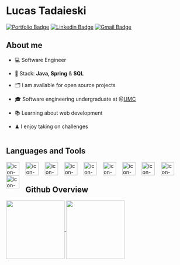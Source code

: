 # Lucas Tadaieski 
[![Portfolio Badge](https://img.shields.io/badge/portfolio-black?style=for-the-badge&logo=esri&logoColor=white&color=363946)](https://lucastadaieski.github.io/portfolio/)
[![Linkedin Badge](https://img.shields.io/badge/Linkedin-blue?style=for-the-badge&logo=logmein&logoColor=white&color=363946)](https://www.linkedin.com/in/lucastadaieski/)
[![Gmail Badge](https://img.shields.io/badge/gmail-black?style=for-the-badge&logo=gmail&logoColor=white&color=363946)](mailto:dev.lucastadaieski@gmail.com)
<br>

## About me
- 💻 Software Engineer 

- 🧰 Stack: **Java, Spring** & **SQL**

- 🗂 I am available for open source projects
  
- 🎓 Software engineering undergraduate at @[UMC](https://www.umc.br/)
  
- 📚 Learning about web development
  
- ♟ I enjoy taking on challenges
<br><br>


## Languages and Tools
<div class="icones__tecnologias">
  <img 
    align="left" 
    alt="icon-java"  
    width="36" 
    src="https://cdn.jsdelivr.net/gh/devicons/devicon@latest/icons/java/java-original.svg"
    style="padding-right: 1em;"
  />
  <img 
    align="left" 
    alt="icon-python"  
    width="36" 
    src="https://cdn.jsdelivr.net/gh/devicons/devicon@latest/icons/python/python-original.svg"
    style="padding-right: 1em;"
  />
  <img 
    align="left" 
    alt="icon-mySQL" 
    width="36"
    src="https://cdn.jsdelivr.net/gh/devicons/devicon@latest/icons/mysql/mysql-original.svg"
    style="padding-right: 1em;"
  />
  <img 
    align="left"
    alt="icon-postgreeSQL"
    width="36" 
    src="https://cdn.jsdelivr.net/gh/devicons/devicon@latest/icons/postgresql/postgresql-plain.svg"
    style="padding-right: 1em;"
  />
  <img 
    align="left" 
    alt="icon-JS" 
    width="36" 
    src="https://cdn.jsdelivr.net/gh/devicons/devicon@latest/icons/javascript/javascript-original.svg"
    style="padding-right: 1em;"
  />
  <img 
    align="left" 
    alt="icon-html"
    width="36" 
    src="https://cdn.jsdelivr.net/gh/devicons/devicon@latest/icons/html5/html5-original.svg"
    style="padding-right: 1em;"
  />
  <img align="left" 
    alt="icon-css" 
    width="36"
    src="https://cdn.jsdelivr.net/gh/devicons/devicon@latest/icons/css3/css3-original.svg"
    style="padding-right: 1em;"
  />
  <img 
    align="left" 
    alt="icon-spring" 
    width="36"
    src="https://cdn.jsdelivr.net/gh/devicons/devicon@latest/icons/spring/spring-original.svg"
    style="padding-right: 1em;"
  />
  <img 
    align="left" 
    alt="icon-spring" 
    width="36"
    src="https://cdn.jsdelivr.net/gh/devicons/devicon@latest/icons/pandas/pandas-original.svg"   
  />
  <img 
    align="left" 
    alt="icon-git" 
    width="36" 
    src="https://cdn.jsdelivr.net/gh/devicons/devicon@latest/icons/git/git-original.svg"
    style="padding-right: 1em;"
  />    
</div> <br><br>


## Github Overview
<div align="left">
  <a href="https://github.com/anuraghazra/github-readme-stats">
    <img height=160 align="center" src="https://github-readme-stats.vercel.app/api?username=lucastadaieski&rank_icon=github&hide=contribs&theme=codeSTACKr" />
  </a>
  <a href="https://github.com/anuraghazra/convoychat">
    <img height=160 align="center" src="https://github-readme-stats.vercel.app/api/top-langs?username=lucastadaieski&layout=donut&langs_count=8&card_width=320&theme=codeSTACKr" />
  </a>  
</div>
